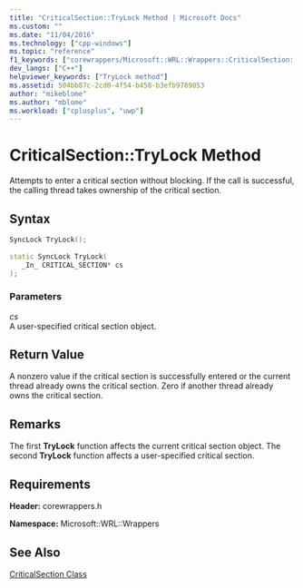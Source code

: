 ```yaml
---
title: "CriticalSection::TryLock Method | Microsoft Docs"
ms.custom: ""
ms.date: "11/04/2016"
ms.technology: ["cpp-windows"]
ms.topic: "reference"
f1_keywords: ["corewrappers/Microsoft::WRL::Wrappers::CriticalSection::TryLock"]
dev_langs: ["C++"]
helpviewer_keywords: ["TryLock method"]
ms.assetid: 504bb87c-2cd0-4f54-b458-b3efb9789053
author: "mikeblome"
ms.author: "mblome"
ms.workload: ["cplusplus", "uwp"]
---
```

# CriticalSection::TryLock Method
Attempts to enter a critical section without blocking. If the call is successful, the calling thread takes ownership of the critical section.  
  
## Syntax  
  
```cpp  
SyncLock TryLock();  
  
static SyncLock TryLock(  
   _In_ CRITICAL_SECTION* cs  
);  
```  
  
### Parameters  
 *cs*  
 A user-specified critical section object.  
  
## Return Value  
 A nonzero value if the critical section is successfully entered or the current thread already owns the critical section. Zero if another thread already owns the critical section.  
  
## Remarks  
 The first **TryLock** function affects the current critical section object. The second **TryLock** function affects a user-specified critical section.  
  
## Requirements  
 **Header:** corewrappers.h  
  
 **Namespace:** Microsoft::WRL::Wrappers  
  
## See Also  
 [CriticalSection Class](../windows/criticalsection-class.md)